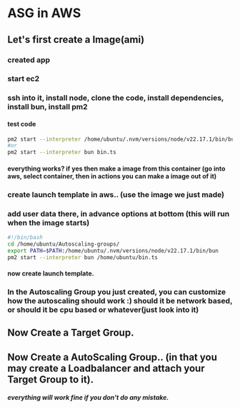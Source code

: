 # ASG in AWS

## Let's first create a Image(ami)

### created app

### start ec2

### ssh into it, install node, clone the code, install dependencies, install bun, install pm2

#### test code

```bash
pm2 start --interpreter /home/ubuntu/.nvm/versions/node/v22.17.1/bin/bun bin.ts
#or
pm2 start --interpreter bun bin.ts
```

#### everything works? if yes then make a image from this container (go into aws, select container, then in actions you can make a image out of it)

### create launch template in aws.. (use the image we just made)

### add user data there, in advance options at bottom (this will run when the image starts)

```bash
#!/bin/bash
cd /home/ubuntu/Autoscaling-groups/
export PATH=$PATH:/home/ubuntu/.nvm/versions/node/v22.17.1/bin/bun
pm2 start --interpreter bun /home/ubuntu/bin.ts
```

#### now create launch template.

### In the Autoscaling Group you just created, you can customize how the autoscaling should work :) should it be network based, or should it be cpu based or whatever(just look into it)

## Now Create a Target Group.

## Now Create a AutoScaling Group.. (in that you may create a Loadbalancer and attach your Target Group to it).

##### everything will work fine if you don't do any mistake.
